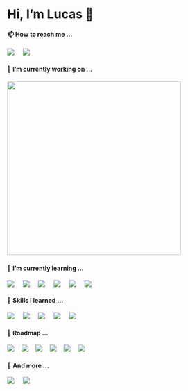 <h1> Hi, I’m Lucas 👋 </h1>

<h4> 📫 How to reach me ... </h4>
<p>
  <a href="https://www.linkedin.com/in/lucaslokchan"><img src="https://img.shields.io/badge/-lucaslokchan-0A66C2?logo=LinkedIn&style=for-the-badge&logoColor=white"></a>&nbsp;&nbsp;&nbsp;&nbsp;
  <a href="mailto:lucas.lokchan@gmail.com"><img src="https://img.shields.io/badge/-lucas.lokchan@gmail.com-EA4335?logo=Gmail&style=for-the-badge&logoColor=white"></a>&nbsp;&nbsp;&nbsp;&nbsp;
</p>

<h4> 💞️ I’m currently working on ... <h4>
<p>
  <a href="https://github.com/lucaslokchan/proto-sbts"><img src="https://img.shields.io/badge/-Soulbound%20Token-black?logo=ethereum&style=for-the-badge&logoColor=white" width="400"></a>&nbsp;&nbsp;&nbsp;&nbsp;
</p>
  
<h4> 🌱 I’m currently learning ... </h4>
<p>
  <a href="#"><img src="https://img.shields.io/badge/next.js-000000?style=for-the-badge&logo=next.js&logoColor=white"></a>&nbsp;&nbsp;&nbsp;&nbsp;
  <a href="#"><img src="https://img.shields.io/badge/Javascript-F7DF1E?style=for-the-badge&logo=javascript&logoColor=white"></a>&nbsp;&nbsp;&nbsp;&nbsp;
  <a href="#"><img src="https://img.shields.io/badge/Solidity-363636?style=for-the-badge&logo=solidity&logoColor=white"></a>&nbsp;&nbsp;&nbsp;&nbsp;
  <a href="#"><img src="https://img.shields.io/badge/-Ethereum-3C3C3D?logo=ethereum&style=for-the-badge&logoColor=white"></a>&nbsp;&nbsp;&nbsp;&nbsp;
  <a href="#"><img src="https://img.shields.io/badge/Web3.js-F16822?style=for-the-badge&logo=web3.js&logoColor=white"></a>&nbsp;&nbsp;&nbsp;&nbsp;
  <a href="#"><img src="https://img.shields.io/badge/Figma-F24E1E?style=for-the-badge&logo=figma&logoColor=white"></a>&nbsp;&nbsp;&nbsp;&nbsp;
</p>  

<h4> 👀 Skills I learned ... </h4>
<p>
  <a href="#"><img src="https://img.shields.io/badge/Python-3776AB?style=for-the-badge&logo=python&logoColor=white"></a>&nbsp;&nbsp;&nbsp;&nbsp;
  <a href="#"><img src="https://img.shields.io/badge/TensorFlow-FF6F00?style=for-the-badge&logo=tensorflow&logoColor=white"></a>&nbsp;&nbsp;&nbsp;&nbsp;
  <a href="#"><img src="https://img.shields.io/badge/Keras-D00000?style=for-the-badge&logo=keras&logoColor=white"></a>&nbsp;&nbsp;&nbsp;&nbsp;
  <a href="#"><img src="https://img.shields.io/badge/Pandas-150458?style=for-the-badge&logo=pandas&logoColor=white"></a>&nbsp;&nbsp;&nbsp;&nbsp;
  <a href="#"><img src="https://img.shields.io/badge/Numpy-013243?style=for-the-badge&logo=numpy&logoColor=white"></a>&nbsp;&nbsp;&nbsp;&nbsp;
</p>

<h4> 🚗 Roadmap ... <h4>

<p>
  <a href="#"><img src="https://img.shields.io/badge/Unreal%20Engine-0E1128?style=for-the-badge&logo=unreal%20engine&logoColor=white"></a>&nbsp;&nbsp;&nbsp;&nbsp;
  <a href="#"><img src="https://img.shields.io/badge/Rhinoceros-801010?style=for-the-badge&logo=rhinoceros&logoColor=white"></a>&nbsp;&nbsp;&nbsp;&nbsp;
  <a href="#"><img src="https://img.shields.io/badge/STM32-03234B?style=for-the-badge&logo=stmicroelectronics&logoColor=white"></a>&nbsp;&nbsp;&nbsp;&nbsp;
  <a href="#"><img src="https://img.shields.io/badge/Tableau-E97627?style=for-the-badge&logo=tableau&logoColor=white"></a>&nbsp;&nbsp;&nbsp;&nbsp;
  <a href="#"><img src="https://img.shields.io/badge/Flutter-02569B?style=for-the-badge&logo=flutter&logoColor=white"></a>&nbsp;&nbsp;&nbsp;&nbsp;
  <a href="#"><img src="https://img.shields.io/badge/Docker-2496ED?style=for-the-badge&logo=docker&logoColor=white"></a>&nbsp;&nbsp;&nbsp;&nbsp;
</p>
  

<h4> 💬 And more ... </h4>
<p>
  <a href="https://www.goodreads.com/lucaslokchan"><img src="https://img.shields.io/badge/Goodreads-372213?style=for-the-badge&logo=goodreads&logoColor=white"></a>&nbsp;&nbsp;&nbsp;&nbsp;
  <a href="https://medium.com/@lucaslokchan"><img src="https://img.shields.io/badge/medium-black?style=for-the-badge&logo=medium&logoColor=white"></a>&nbsp;&nbsp;&nbsp;&nbsp;
</p>



<!---
<a href="#"><img src="https://img.shields.io/badge/React%20Native-61DAFB?style=for-the-badge&logo=react&logoColor=white"></a>&nbsp;&nbsp;&nbsp;&nbsp;
<a href="#"><img src="https://img.shields.io/badge/Linux-FCC624?style=for-the-badge&logo=linux&logoColor=white"></a>&nbsp;&nbsp;&nbsp;&nbsp;
--->

<!---
<h4> Stats ...</h4>
[![Top Langs](https://github-readme-stats.vercel.app/api/top-langs/?username=lucaslokchan&layout=compact)](https://github.com/lucaslokchan)
[![Anurag's GitHub stats](https://github-readme-stats.vercel.app/api?username=lucaslokchan&show_icons=true)](https://github.com/lucaslokchan)
[![Readme Card](https://github-readme-stats.vercel.app/api/pin/?username=lucaslokchan&repo=proto-sbts)](https://github.com/lucaslokchan/proto-sbts)
[![Last updated: less than 1 hour*](https://img.shields.io/badge/last%20updated-less%20than%201%20hour*-green)](#)
--->
<!---
lucaslokchan/lucaslokchan is a ✨ special ✨ repository because its `README.md` (this file) appears on your GitHub profile.
You can click the Preview link to take a look at your changes.
--->
